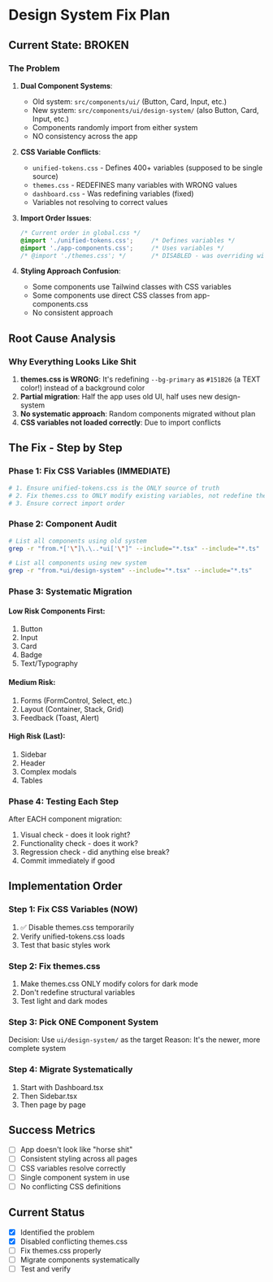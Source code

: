 # Design System Fix Plan

## Current State: BROKEN

### The Problem
1. **Dual Component Systems**:
   - Old system: `src/components/ui/` (Button, Card, Input, etc.)
   - New system: `src/components/ui/design-system/` (also Button, Card, Input, etc.)
   - Components randomly import from either system
   - NO consistency across the app

2. **CSS Variable Conflicts**:
   - `unified-tokens.css` - Defines 400+ variables (supposed to be single source)
   - `themes.css` - REDEFINES many variables with WRONG values
   - `dashboard.css` - Was redefining variables (fixed)
   - Variables not resolving to correct values

3. **Import Order Issues**:
   ```css
   /* Current order in global.css */
   @import './unified-tokens.css';     /* Defines variables */
   @import './app-components.css';     /* Uses variables */
   /* @import './themes.css'; */       /* DISABLED - was overriding with wrong values */
   ```

4. **Styling Approach Confusion**:
   - Some components use Tailwind classes with CSS variables
   - Some components use direct CSS classes from app-components.css
   - No consistent approach

## Root Cause Analysis

### Why Everything Looks Like Shit
1. **themes.css is WRONG**: It's redefining `--bg-primary` as `#151B26` (a TEXT color!) instead of a background color
2. **Partial migration**: Half the app uses old UI, half uses new design-system
3. **No systematic approach**: Random components migrated without plan
4. **CSS variables not loaded correctly**: Due to import conflicts

## The Fix - Step by Step

### Phase 1: Fix CSS Variables (IMMEDIATE)
```bash
# 1. Ensure unified-tokens.css is the ONLY source of truth
# 2. Fix themes.css to ONLY modify existing variables, not redefine them
# 3. Ensure correct import order
```

### Phase 2: Component Audit
```bash
# List all components using old system
grep -r "from.*['\"]\.\..*ui['\"]" --include="*.tsx" --include="*.ts"

# List all components using new system  
grep -r "from.*ui/design-system" --include="*.tsx" --include="*.ts"
```

### Phase 3: Systematic Migration

#### Low Risk Components First:
1. Button
2. Input
3. Card
4. Badge
5. Text/Typography

#### Medium Risk:
1. Forms (FormControl, Select, etc.)
2. Layout (Container, Stack, Grid)
3. Feedback (Toast, Alert)

#### High Risk (Last):
1. Sidebar
2. Header
3. Complex modals
4. Tables

### Phase 4: Testing Each Step
After EACH component migration:
1. Visual check - does it look right?
2. Functionality check - does it work?
3. Regression check - did anything else break?
4. Commit immediately if good

## Implementation Order

### Step 1: Fix CSS Variables (NOW)
1. ✅ Disable themes.css temporarily
2. Verify unified-tokens.css loads
3. Test that basic styles work

### Step 2: Fix themes.css
1. Make themes.css ONLY modify colors for dark mode
2. Don't redefine structural variables
3. Test light and dark modes

### Step 3: Pick ONE Component System
Decision: Use `ui/design-system/` as the target
Reason: It's the newer, more complete system

### Step 4: Migrate Systematically
1. Start with Dashboard.tsx
2. Then Sidebar.tsx
3. Then page by page

## Success Metrics
- [ ] App doesn't look like "horse shit"
- [ ] Consistent styling across all pages
- [ ] CSS variables resolve correctly
- [ ] Single component system in use
- [ ] No conflicting CSS definitions

## Current Status
- [x] Identified the problem
- [x] Disabled conflicting themes.css
- [ ] Fix themes.css properly
- [ ] Migrate components systematically
- [ ] Test and verify